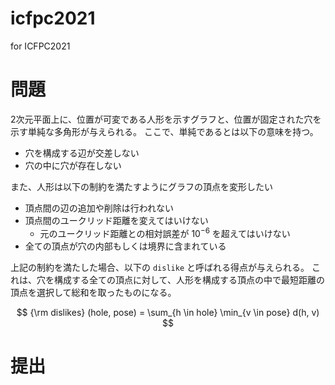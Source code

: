 # icfpc2021
for ICFPC2021

# 問題

2次元平面上に、位置が可変である人形を示すグラフと、位置が固定された穴を示す単純な多角形が与えられる。
ここで、単純であるとは以下の意味を持つ。

* 穴を構成する辺が交差しない
* 穴の中に穴が存在しない

また、人形は以下の制約を満たすようにグラフの頂点を変形したい

* 頂点間の辺の追加や削除は行われない
* 頂点間のユークリッド距離を変えてはいけない
    * 元のユークリッド距離との相対誤差が $10^{-6}$ を超えてはいけない
* 全ての頂点が穴の内部もしくは境界に含まれている

上記の制約を満たした場合、以下の `dislike` と呼ばれる得点が与えられる。
これは、穴を構成する全ての頂点に対して、人形を構成する頂点の中で最短距離の頂点を選択して総和を取ったものになる。  

$$
{\rm dislikes} (hole, pose) = \sum_{h \in hole} \min_{v \in pose} d(h, v)
$$

# 提出